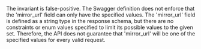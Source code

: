 The invariant is false-positive. The Swagger definition does not enforce that the 'mirror_url' field can only have the specified values. The 'mirror_url' field is defined as a string type in the response schema, but there are no constraints or enum values specified to limit its possible values to the given set. Therefore, the API does not guarantee that 'mirror_url' will be one of the specified values for every valid request.
